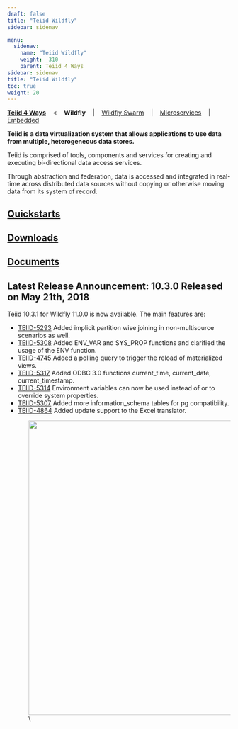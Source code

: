 ```yaml
---
draft: false
title: "Teiid Wildfly"
sidebar: sidenav

menu:
  sidenav:
    name: "Teiid Wildfly"
    weight: -310
    parent: Teiid 4 Ways
sidebar: sidenav
title: "Teiid Wildfly"
toc: true
weight: 20
---
```

[**Teiid 4 Ways**](..) &nbsp;&nbsp; < &nbsp;&nbsp; **Wildfly** &nbsp;&nbsp; | &nbsp;&nbsp; [Wildfly Swarm](../wildfly_swarm) &nbsp;&nbsp; | &nbsp;&nbsp; [Microservices](../microservices) &nbsp;&nbsp;  | &nbsp;&nbsp; [Embedded](../embedded)

**Teiid is a data virtualization system that allows applications to use data from multiple, heterogeneous data stores.**

Teiid is comprised of tools, components and services for creating and executing bi-directional data access services.

Through abstraction and federation, data is accessed and integrated in real-time across distributed data sources without copying or otherwise moving data from its system of record.

## [Quickstarts](./quickstart)

## [Downloads](./downloads)

## [Documents](./docs)

## Latest Release Announcement: 10.3.0 Released on May 21th, 2018 ##
Teiid 10.3.1 for Wildfly 11.0.0 is now available. The main features are:
<ul>
  <li><a href="https://issues.jboss.org/browse/TEIID-5293">TEIID-5293</a> Added implicit partition wise joining in non-multisource scenarios as well.</li>
  <li><a href="https://issues.jboss.org/browse/TEIID-5308">TEIID-5308</a> Added ENV_VAR and SYS_PROP functions and clarified the usage of the ENV function.</li>
  <li><a href="https://issues.jboss.org/browse/TEIID-4745">TEIID-4745</a> Added a polling query to trigger the reload of materialized views.</li>
  <li><a href="https://issues.jboss.org/browse/TEIID-5317">TEIID-5317</a> Added ODBC 3.0 functions current_time, current_date, current_timestamp.</li>
  <li><a href="https://issues.jboss.org/browse/TEIID-5314">TEIID-5314</a> Environment variables can now be used instead of or to override system properties.</li>
  <li><a href="https://issues.jboss.org/browse/TEIID-5307">TEIID-5307</a> Added more information_schema tables for pg compatibility.</li>
  <li><a href="https://issues.jboss.org/browse/TEIID-4864">TEIID-4864</a> Added update support to the Excel translator.</li>
<ul>

<div>
<img width="700" height="665" src="http://docs.jboss.org/teiid/teiid_architecture.png" frameborder="2" ></img>
</div>\
